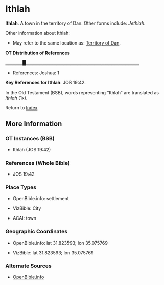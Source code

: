# Ithlah
**Ithlah**. 
A town in the territory of Dan. 
Other forms include: 
*Jethlah*. 




Other information about Ithlah:


* May refer to the same location as: 
[Territory of Dan](TerritoryOfDan.md). 


**OT Distribution of References**

▁▁▁▁▁█▁▁▁▁▁▁▁▁▁▁▁▁▁▁▁▁▁▁▁▁▁▁▁▁▁▁▁▁▁▁▁▁▁
* References: Joshua: 1



**Key References for Ithlah**: 
JOS 19:42. 


In the Old Testament (BSB), words representing “Ithlah” are translated as 
*Ithlah* (1x). 




Return to [Index](00-Index.md)

## More Information

### OT Instances (BSB)

* Ithlah (JOS 19:42)



### References (Whole Bible)

* JOS 19:42


### Place Types

* OpenBible.info: settlement

* VizBible: City

* ACAI: town



### Geographic Coordinates

* OpenBible.info: lat 31.823593; lon 35.075769

* VizBible: lat 31.823593; lon 35.075769



### Alternate Sources

* [OpenBible.info](https://www.openbible.info/geo/ancient/abf8060)



